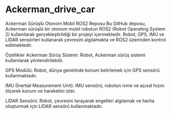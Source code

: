 # Ackerman_drive_car
Ackerman Sürüşlü Otonom Mobil ROS2 Reposu
Bu GitHub deposu, Ackerman sürüşlü bir otonom mobil robotun ROS2 (Robot Operating System 2) kullanılarak gerçekleştirildiği bir projeyi içermektedir. 
Robot, GPS, IMU ve LIDAR sensörleri kullanarak çevresini algılamakta ve ROS2 üzerinden kontrol edilmektedir.

Özellikler
Ackerman Sürüş Sistemi: Robot, Ackerman sürüş sistemi kullanılarak yönlendirilebilir.

GPS Modülü: Robot, dünya genelinde konum belirlemek için GPS sensörü kullanmaktadır.

IMU (İnertial Measurement Unit): IMU sensörü, robotun ivme ve açısal hızını ölçerek konum ve hareketini izler.

LIDAR Sensörü: Robot, çevresini tarayarak engelleri algılamak ve harita oluşturmak için LIDAR sensörü kullanmaktadır.
